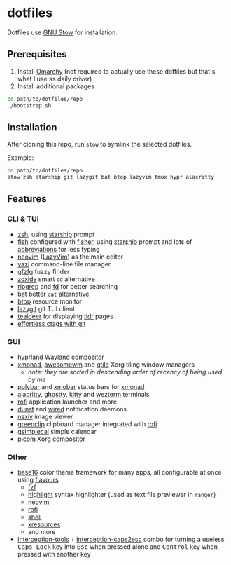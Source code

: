 # dotfiles

Dotfiles use [GNU Stow](https://www.gnu.org/software/stow/) for installation.

## Prerequisites

1. Install [Omarchy](https://omarchy.org/) (not required to actually use these dotfiles but that's what I use as daily driver)
2. Install additional packages

  ```bash
  cd path/to/dotfiles/repo
  ./bootstrap.sh
  ```

## Installation

After cloning this repo, run `stow` to symlink the selected dotfiles.

Example:

```bash
cd path/to/dotfiles/repo
stow zsh starship git lazygit bat btop lazyvim tmux hypr alacritty
```

## Features

### CLI & TUI

- [zsh](https://www.zsh.org/), using [starship](https://starship.rs/) prompt
- [fish](https://fishshell.com/) configured with [fisher](https://github.com/jorgebucaran/fisher), using [starship](https://starship.rs/) prompt and lots of [abbreviations](https://github.com/jnsbl/dotfiles/blob/master/fish/config.fish) for less typing
- [neovim](https://neovim.io/) ([LazyVim](https://www.lazyvim.org/)) as the main editor
- [yazi](https://yazi-rs.github.io/) command-line file manager
- [gfzfg](https://github.com/junegunn/fzf) fuzzy finder
- [zoxide](https://github.com/ajeetdsouza/zoxide) smart `cd` alternative
- [ripgrep](https://github.com/BurntSushi/ripgrep) and [fd](https://github.com/sharkdp/fd) for better searching
- [bat](https://github.com/sharkdp/bat) better `cat` alternative
- [btop](https://github.com/aristocratos/btop) resource monitor
- [lazygit](https://github.com/jesseduffield/lazygit) git TUI client
- [tealdeer](https://tealdeer-rs.github.io/tealdeer/) for displaying [tldr](https://tldr.sh/) pages
- [effortless ctags with git](https://tbaggery.com/2011/08/08/effortless-ctags-with-git.html)

### GUI

- [hyprland](https://hypr.land/) Wayland compositor
- [xmonad](https://xmonad.org/), [awesomewm](https://awesomewm.org/) and [qtile](http://www.qtile.org/) Xorg tiling window managers
  - _note: they are sorted in descending order of recency of being used by me_
- [polybar](https://github.com/polybar/polybar) and [xmobar](https://codeberg.org/xmobar/xmobar) status bars for [xmonad](https://xmonad.org/)
- [alacritty](https://github.com/aarowill/base16-alacritty), [ghostty](https://ghostty.org/), [kitty](https://github.com/kdrag0n/base16-kitty) and [wezterm](https://wezterm.org/) terminals
- [rofi](https://davatorium.github.io/rofi/) application launcher and more
- [dunst](https://github.com/tinted-theming/base16-dunst) and [wired](https://github.com/Toqozz/wired-notify) notification daemons
- [nsxiv](https://nsxiv.codeberg.page/) image viewer
- [greenclip](https://github.com/erebe/greenclip) clipboard manager integrated with [rofi](https://davatorium.github.io/rofi/)
- [gsimplecal](https://github.com/dmedvinsky/gsimplecal) simple calendar
- [picom](https://github.com/yshui/picom) Xorg compositor

### Other

- [base16](https://github.com/chriskempson/base16) color theme framework for many apps, all configurable at once using [flavours](https://github.com/misterio77/flavours)
  - [fzf](https://github.com/fnune/base16-fzf)
  - [highlight](https://github.com/bezhermoso/base16-highlight) syntax highlighter (used as text
    file previewer in `ranger`)
  - [neovim](https://github.com/bradcush/base16-nvim)
  - [rofi](https://gitlab.com/0xdec/base16-rofi)
  - [shell](https://github.com/chriskempson/base16-shell)
  - [xresources](https://github.com/binaryplease/base16-xresources)
  - and more
- [interception-tools](https://gitlab.com/interception/linux/tools) +
  [interception-caps2esc](https://gitlab.com/interception/linux/plugins/caps2esc) combo for
  turning a useless <kbd>Caps Lock</kbd> key into <kbd>Esc</kbd> when pressed alone and
  <kbd>Control</kbd> key when pressed with another key
